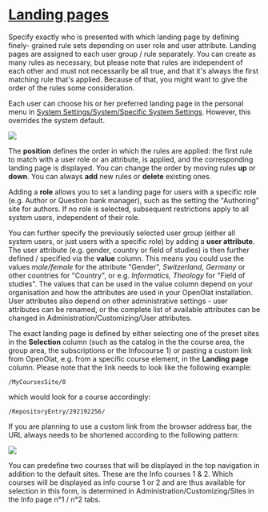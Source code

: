 #  [Landing pages](Landing+pages.html)



Specify exactly who is presented with which landing page by defining finely-
grained rule sets depending on user role and user attribute. Landing pages are
assigned to each user group / rule separately. You can create as many rules as
necessary, but please note that rules are independent of each other and must
not necessarily be all true, and that it's always the first matching rule
that's applied. Because of that, you might want to give the order of the rules
some consideration.

Each user can choose his or her preferred landing page in the personal menu in
[System Settings/System/Specific System
Settings](Configuration.html#Configuration-_specifics). However, this
overrides the system default.

![](../../download/attachments/590936/admin_landingPage_EN.png)

The **position** defines the order in which the rules are applied: the first
rule to match with a user role or an attribute, is applied, and the
corresponding landing page is displayed. You can change the order by moving
rules **up** or **down**. You can always **add** new rules or **delete**
existing ones.

Adding a **role** allows you to set a landing page for users with a specific
role (e.g. Author or Question bank manager), such as the setting the
"Authoring" site for authors. If no role is selected, subsequent restrictions
apply to all system users, independent of their role.

You can further specify the previously selected user group (either all system
users, or just users with a specific role) by adding a **user attribute**. The
user attribute (e.g. gender, country or field of studies) is then further
defined / specified via the **value** column. This means you could use the
values _male/female_ for the attribute "Gender", _Switzerland, Germany_ or
other countries for "Country", or e.g. _Informatics, Theology_ for "Field of
studies". The values that can be used in the value column depend on your
organisation and how the attributes are used in your OpenOlat installation.
User attributes also depend on other administrative settings - user attributes
can be renamed, or the complete list of available attributes can be changed in
Administration/Customizing/User attributes.

The exact landing page is defined by either selecting one of the preset sites
in the **Selection** column (such as the catalog in the the course area, the
group area, the subscriptions or the Infocourse 1) or pasting a custom link
from OpenOlat, e.g. from a specific course element, in the **Landing page**
column. Please note that the link needs to look like the following example:

    
    
    /MyCoursesSite/0

which would look for a course accordingly:  

    
    
    /RepositoryEntry/292192256/

If you are planning to use a custom link from the browser address bar, the URL
always needs to be shortened according to the following pattern:  

![](../../download/attachments/5013553/landingPage_URL.png)

You can predefine two courses that will be displayed in the top navigation in
addition to the default sites. These are the Info courses 1 & 2\. Which
courses will be displayed as info course 1 or 2 and are thus available for
selection in this form, is determined in Administration/Customizing/Sites in
the Info page n°1 / n°2 tabs.







